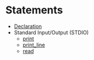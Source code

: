# Statements

- [Declaration](declaration/)
- Standard Input/Output (STDIO)
    - [print](print)
    - [print_line](print_line)
    - [read](read)
